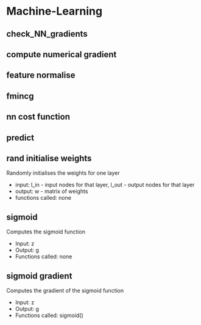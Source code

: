 # Machine-Learning

## check_NN_gradients

## compute numerical gradient

## feature normalise

## fmincg

## nn cost function

## predict

## rand initialise weights  
Randomly initialises the weights for one layer
 - input: l_in - input nodes for that layer, l_out - output nodes for that layer
 - output: w - matrix of weights
 - functions called: none

## sigmoid  
Computes the sigmoid function
 - Input: z
 - Output: g
 - Functions called: none
## sigmoid gradient  
Computes the gradient of the sigmoid function
 - Input: z
 - Output: g
 - Functions called: sigmoid()
